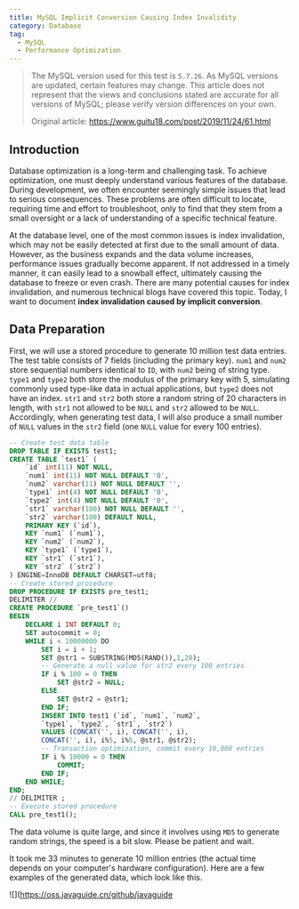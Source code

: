```yaml
---
title: MySQL Implicit Conversion Causing Index Invalidity
category: Database
tag:
  - MySQL
  - Performance Optimization
---
```


> The MySQL version used for this test is `5.7.26`. As MySQL versions are updated, certain features may change. This article does not represent that the views and conclusions stated are accurate for all versions of MySQL; please verify version differences on your own.
>
> Original article: <https://www.guitu18.com/post/2019/11/24/61.html>

## Introduction

Database optimization is a long-term and challenging task. To achieve optimization, one must deeply understand various features of the database. During development, we often encounter seemingly simple issues that lead to serious consequences. These problems are often difficult to locate, requiring time and effort to troubleshoot, only to find that they stem from a small oversight or a lack of understanding of a specific technical feature.

At the database level, one of the most common issues is index invalidation, which may not be easily detected at first due to the small amount of data. However, as the business expands and the data volume increases, performance issues gradually become apparent. If not addressed in a timely manner, it can easily lead to a snowball effect, ultimately causing the database to freeze or even crash. There are many potential causes for index invalidation, and numerous technical blogs have covered this topic. Today, I want to document **index invalidation caused by implicit conversion**.

## Data Preparation

First, we will use a stored procedure to generate 10 million test data entries. The test table consists of 7 fields (including the primary key). `num1` and `num2` store sequential numbers identical to `ID`, with `num2` being of string type. `type1` and `type2` both store the modulus of the primary key with 5, simulating commonly used type-like data in actual applications, but `type2` does not have an index. `str1` and `str2` both store a random string of 20 characters in length, with `str1` not allowed to be `NULL` and `str2` allowed to be `NULL`. Accordingly, when generating test data, I will also produce a small number of `NULL` values in the `str2` field (one `NULL` value for every 100 entries).

```sql
-- Create test data table
DROP TABLE IF EXISTS test1;
CREATE TABLE `test1` (
    `id` int(11) NOT NULL,
    `num1` int(11) NOT NULL DEFAULT '0',
    `num2` varchar(11) NOT NULL DEFAULT '',
    `type1` int(4) NOT NULL DEFAULT '0',
    `type2` int(4) NOT NULL DEFAULT '0',
    `str1` varchar(100) NOT NULL DEFAULT '',
    `str2` varchar(100) DEFAULT NULL,
    PRIMARY KEY (`id`),
    KEY `num1` (`num1`),
    KEY `num2` (`num2`),
    KEY `type1` (`type1`),
    KEY `str1` (`str1`),
    KEY `str2` (`str2`)
) ENGINE=InnoDB DEFAULT CHARSET=utf8;
-- Create stored procedure
DROP PROCEDURE IF EXISTS pre_test1;
DELIMITER //
CREATE PROCEDURE `pre_test1`()
BEGIN
    DECLARE i INT DEFAULT 0;
    SET autocommit = 0;
    WHILE i < 10000000 DO
        SET i = i + 1;
        SET @str1 = SUBSTRING(MD5(RAND()),1,20);
        -- Generate a null value for str2 every 100 entries
        IF i % 100 = 0 THEN
            SET @str2 = NULL;
        ELSE
            SET @str2 = @str1;
        END IF;
        INSERT INTO test1 (`id`, `num1`, `num2`,
        `type1`, `type2`, `str1`, `str2`)
        VALUES (CONCAT('', i), CONCAT('', i),
        CONCAT('', i), i%5, i%5, @str1, @str2);
        -- Transaction optimization, commit every 10,000 entries
        IF i % 10000 = 0 THEN
            COMMIT;
        END IF;
    END WHILE;
END;
// DELIMITER ;
-- Execute stored procedure
CALL pre_test1();
```

The data volume is quite large, and since it involves using `MD5` to generate random strings, the speed is a bit slow. Please be patient and wait.

It took me 33 minutes to generate 10 million entries (the actual time depends on your computer's hardware configuration). Here are a few examples of the generated data, which look like this.

!\[\](https://oss.javaguide.cn/github/javaguide
